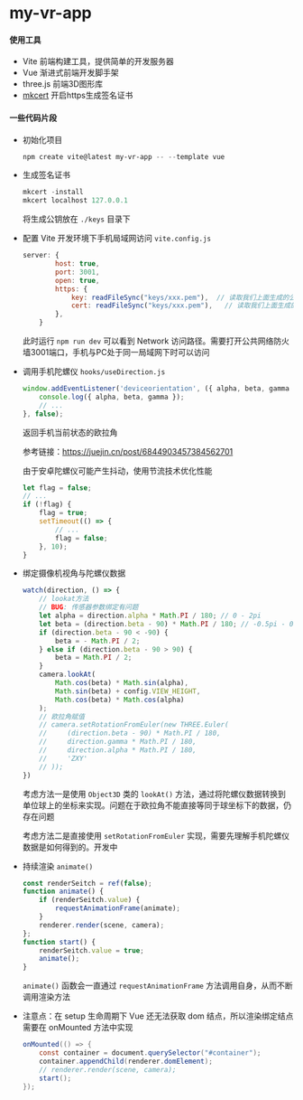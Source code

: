 # my-vr-app

#### 使用工具

- Vite 前端构建工具，提供简单的开发服务器
- Vue 渐进式前端开发脚手架
- three.js 前端3D图形库
- [mkcert](https://blog.csdn.net/Liuer_Qin/article/details/129046599?app_version=5.15.5&code=app_1562916241&csdn_share_tail={"type"%3A"blog"%2C"rType"%3A"article"%2C"rId"%3A"129046599"%2C"source"%3A"unlogin"}&uLinkId=usr1mkqgl919blen&utm_source=app) 开启https生成签名证书

#### 一些代码片段

- 初始化项目

  ```powershell
  npm create vite@latest my-vr-app -- --template vue
  ```

- 生成签名证书

  ``` powershell
  mkcert -install
  mkcert localhost 127.0.0.1
  ```
  
  将生成公钥放在 `./keys` 目录下
  
- 配置 Vite 开发环境下手机局域网访问 `vite.config.js`

  ``` javascript
  server: {
          host: true,
          port: 3001,
          open: true,
          https: {
              key: readFileSync("keys/xxx.pem"),  // 读取我们上面生成的公钥
              cert: readFileSync("keys/xxx.pem"),	// 读取我们上面生成的证书
          },
      }
  ```

  此时运行 `npm run dev` 可以看到 Network 访问路径。需要打开公共网络防火墙3001端口，手机与PC处于同一局域网下时可以访问
  
- 调用手机陀螺仪 `hooks/useDirection.js`

  ``` javascript
  window.addEventListener('deviceorientation', ({ alpha, beta, gamma }) => {
      console.log({ alpha, beta, gamma });
      // ...
  }, false);
  ```

  返回手机当前状态的欧拉角

  参考链接：https://juejin.cn/post/6844903457384562701

  由于安卓陀螺仪可能产生抖动，使用节流技术优化性能

  ``` javascript
  let flag = false;
  // ...
  if (!flag) {
      flag = true;
      setTimeout(() => {
          // ...
          flag = false;
      }, 10);
  }
  ```

- 绑定摄像机视角与陀螺仪数据

  ``` javascript
  watch(direction, () => {
      // lookat方法
      // BUG: 传感器参数绑定有问题
      let alpha = direction.alpha * Math.PI / 180; // 0 - 2pi
      let beta = (direction.beta - 90) * Math.PI / 180; // -0.5pi - 0.5pi
      if (direction.beta - 90 < -90) {
          beta = - Math.PI / 2;
      } else if (direction.beta - 90 > 90) {
          beta = Math.PI / 2;
      }
      camera.lookAt(
          Math.cos(beta) * Math.sin(alpha),
          Math.sin(beta) + config.VIEW_HEIGHT,
          Math.cos(beta) * Math.cos(alpha)
      );
      // 欧拉角赋值
      // camera.setRotationFromEuler(new THREE.Euler(
      //     (direction.beta - 90) * Math.PI / 180,
      //     direction.gamma * Math.PI / 180,
      //     direction.alpha * Math.PI / 180,
      //     'ZXY'
      // ));
  })
  ```

  考虑方法一是使用 `Object3D` 类的 `lookAt()` 方法，通过将陀螺仪数据转换到单位球上的坐标来实现。问题在于欧拉角不能直接等同于球坐标下的数据，仍存在问题

  考虑方法二是直接使用 `setRotationFromEuler` 实现，需要先理解手机陀螺仪数据是如何得到的。开发中

- 持续渲染 `animate()`

  ``` javascript
  const renderSeitch = ref(false);
  function animate() {
      if (renderSeitch.value) {
          requestAnimationFrame(animate);
      }
      renderer.render(scene, camera);
  };
  function start() {
      renderSeitch.value = true;
      animate();
  }
  ```

  `animate()` 函数会一直通过 `requestAnimationFrame` 方法调用自身，从而不断调用渲染方法

- 注意点：在 setup 生命周期下 Vue 还无法获取 dom 结点，所以渲染绑定结点需要在 onMounted 方法中实现

  ``` java
  onMounted(() => {
      const container = document.querySelector("#container");
      container.appendChild(renderer.domElement);
      // renderer.render(scene, camera);
      start();
  });
  ```

  